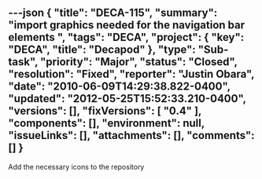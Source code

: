 ---json
{
  "title": "DECA-115",
  "summary": "import graphics needed for the navigation bar elements   ",
  "tags": "DECA",
  "project": {
    "key": "DECA",
    "title": "Decapod"
  },
  "type": "Sub-task",
  "priority": "Major",
  "status": "Closed",
  "resolution": "Fixed",
  "reporter": "Justin Obara",
  "date": "2010-06-09T14:29:38.822-0400",
  "updated": "2012-05-25T15:52:33.210-0400",
  "versions": [],
  "fixVersions": [
    "0.4"
  ],
  "components": [],
  "environment": null,
  "issueLinks": [],
  "attachments": [],
  "comments": []
}
---
Add the necessary icons to the repository

        